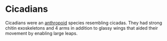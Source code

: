 # Cicadians

Cicadians were an [anthropoid](introduction.md) species resembling cicadas. They had strong chitin exoskeletons and 4 arms in addition to glassy wings that aided their movement by enabling large leaps.